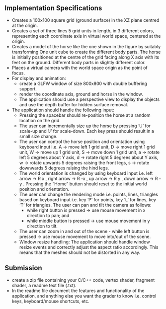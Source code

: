 Implementation Specifications
---------------------------------------
* Creates a 100x100 square grid (ground surface) in the XZ plane centred at the origin.
* Creates a set of three lines 5 grid units in length, in 3 different colors, representing each coordinate axis in
virtual world space, centered at the origin.
* Creates a model of the horse like the one shown in the figure by suitably transforming One unit cube to create
the different body parts. The horse is initially positioned at the centre of the grid facing along X axis with its
feet on the ground. Different body parts in slightly different color.
* Places a virtual camera with the world space origin as the point of focus.
* For display and animation:
  * create a GLFW window of size 800x800 with double buffering support.
  * render the coordinate axis, ground and horse in the window.
  * The application should use a perspective view to display the objects and use the depth buffer for hidden
surface removal.
* The application should handle the following input:
  * Pressing the spacebar should re-position the horse at a random location on the grid.
  * The user can incrementally size up the horse by pressing ‘U’ for scale-up and ‘J’ for scale-down. Each
key press should result in a small size change.
  * The user can control the horse position and orientation using keyboard input i.e. A → move left 1 grid
unit, D → move right 1 grid unit, W → move up 1 grid unit, S → move down 1 grid unit, a → rotate left
5 degrees about Y axis, d → rotate right 5 degrees about Y axis, w → rotate upwards 5 degrees
raising the front legs, s → rotate downwards 5 degrees raising the hind legs.
  * The world orientation is changed by using keyboard input i.e. left arrow → R x , right arrow → R -x , up
arrow → R y , down arrow → R -y . Pressing the “Home” button should reset to the initial world position
and orientation.
  * The user can change the rendering mode i.e. points, lines, triangles based on keyboard input i.e. key
‘P’ for points, key ‘L’ for lines, key ‘T’ for triangles. The user can pan and tilt the camera as follows:
    * while right button is pressed → use mouse movement in x direction to pan; and
    * while middle button is pressed → use mouse movement in y direction to tilt.
  * The user can zoom in and out of the scene - while left button is pressed → use mouse movement to
move into/out of the scene.
  * Window resize handling: The application should handle window resize events and correctly adjust the
aspect ratio accordingly. This means that the meshes should not be distorted in any way.

Submission
---------------------------
* create a zip file containing your C/C++ code, vertex shader, fragment shader, a readme text file (.txt). 
* In the readme file document the features and functionality of the application, and anything else you want the grader to know
i.e. control keys, keyboard/mouse shortcuts, etc.
